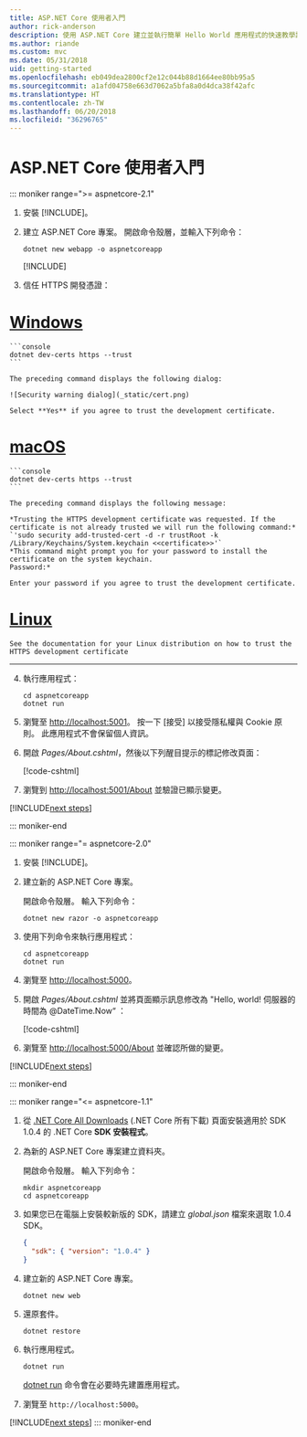 ```yaml
---
title: ASP.NET Core 使用者入門
author: rick-anderson
description: 使用 ASP.NET Core 建立並執行簡單 Hello World 應用程式的快速教學課程。
ms.author: riande
ms.custom: mvc
ms.date: 05/31/2018
uid: getting-started
ms.openlocfilehash: eb049dea2800cf2e12c044b88d1664ee80bb95a5
ms.sourcegitcommit: a1afd04758e663d7062a5bfa8a0d4dca38f42afc
ms.translationtype: HT
ms.contentlocale: zh-TW
ms.lasthandoff: 06/20/2018
ms.locfileid: "36296765"
---
```

# <a name="get-started-with-aspnet-core"></a>ASP.NET Core 使用者入門

::: moniker range=">= aspnetcore-2.1"

1. 安裝 [!INCLUDE[](~/includes/2.1-SDK.md)]。

2. 建立 ASP.NET Core 專案。 開啟命令殼層，並輸入下列命令：

    ```console
    dotnet new webapp -o aspnetcoreapp
    ```

    [!INCLUDE[](~/includes/webapp-alias-notice.md)]

3. 信任 HTTPS 開發憑證：

# <a name="windowstabwindows"></a>[Windows](#tab/windows)

    ```console
    dotnet dev-certs https --trust
    ```

    The preceding command displays the following dialog:

    ![Security warning dialog](_static/cert.png)

    Select **Yes** if you agree to trust the development certificate.

# <a name="macostabmacos"></a>[macOS](#tab/macos)

    ```console
    dotnet dev-certs https --trust
    ```

    The preceding command displays the following message:

    *Trusting the HTTPS development certificate was requested. If the certificate is not already trusted we will run the following command:*
    `'sudo security add-trusted-cert -d -r trustRoot -k /Library/Keychains/System.keychain <<certificate>>'`
    *This command might prompt you for your password to install the certificate on the system keychain.
    Password:*

    Enter your password if you agree to trust the development certificate.

# <a name="linuxtablinux"></a>[Linux](#tab/linux)

    See the documentation for your Linux distribution on how to trust the HTTPS development certificate
---

4. 執行應用程式：

    ```console
    cd aspnetcoreapp
    dotnet run
    ```

5. 瀏覽至 [http://localhost:5001](http://localhost:5001)。  按一下 [接受] 以接受隱私權與 Cookie 原則。 此應用程式不會保留個人資訊。

6. 開啟 *Pages/About.cshtml*，然後以下列醒目提示的標記修改頁面：

    [!code-cshtml[](sample/getting-started/about.cshtml?highlight=9)]

7. 瀏覽到 [http://localhost:5001/About](http://localhost:5001/About) 並驗證已顯示變更。

[!INCLUDE[next steps](~/includes/getting-started/next-steps.md)]

::: moniker-end

::: moniker range="= aspnetcore-2.0"

1. 安裝 [!INCLUDE[](~/includes/net-core-sdk-download-link.md)]。

2. 建立新的 ASP.NET Core 專案。

   開啟命令殼層。 輸入下列命令：

    ```console
    dotnet new razor -o aspnetcoreapp
    ```

3. 使用下列命令來執行應用程式：

    ```console
    cd aspnetcoreapp
    dotnet run
    ```

4. 瀏覽至 [http://localhost:5000](http://localhost:5000)。

5. 開啟 *Pages/About.cshtml* 並將頁面顯示訊息修改為 "Hello, world! 伺服器的時間為 @DateTime.Now“ ：

    [!code-cshtml[](sample/getting-started/about.cshtml?highlight=9&range=1-9)]

6. 瀏覽至 [http://localhost:5000/About](http://localhost:5000/About) 並確認所做的變更。

[!INCLUDE[next steps](~/includes/getting-started/next-steps.md)]

::: moniker-end

::: moniker range="<= aspnetcore-1.1"

1. 從 [.NET Core All Downloads](https://www.microsoft.com/net/download/all) (.NET Core 所有下載) 頁面安裝適用於 SDK 1.0.4 的 .NET Core **SDK 安裝程式**。

2. 為新的 ASP.NET Core 專案建立資料夾。

   開啟命令殼層。 輸入下列命令：

   ```console
   mkdir aspnetcoreapp
   cd aspnetcoreapp
   ```

3. 如果您已在電腦上安裝較新版的 SDK，請建立 *global.json* 檔案來選取 1.0.4 SDK。

   ```json
   {
     "sdk": { "version": "1.0.4" }
   }
   ```

4. 建立新的 ASP.NET Core 專案。

   ```console
   dotnet new web
   ```

5. 還原套件。

    ```console
    dotnet restore
    ```

6. 執行應用程式。

   ```console
   dotnet run
   ```

   [dotnet run](/dotnet/core/tools/dotnet-run) 命令會在必要時先建置應用程式。

7. 瀏覽至 `http://localhost:5000`。

[!INCLUDE[next steps](~/includes/getting-started/next-steps.md)]
::: moniker-end
